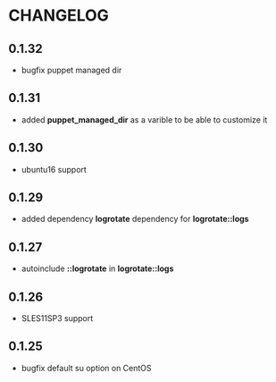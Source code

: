 # CHANGELOG

## 0.1.32

* bugfix puppet managed dir

## 0.1.31

* added **puppet_managed_dir** as a varible to be able to customize it

## 0.1.30

* ubuntu16 support

## 0.1.29

* added dependency **logrotate** dependency for **logrotate::logs**

## 0.1.27

* autoinclude **::logrotate** in **logrotate::logs**

## 0.1.26

* SLES11SP3 support

## 0.1.25

* bugfix default su option on CentOS
